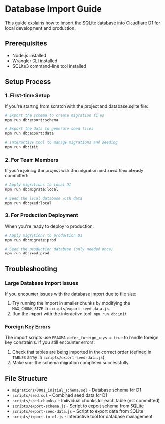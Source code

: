 # Database Import Guide

This guide explains how to import the SQLite database into Cloudflare D1 for local development and production.

## Prerequisites

- Node.js installed
- Wrangler CLI installed
- SQLite3 command-line tool installed

## Setup Process

### 1. First-time Setup

If you're starting from scratch with the project and database.sqlite file:

```bash
# Export the schema to create migration files
npm run db:export:schema

# Export the data to generate seed files
npm run db:export:data

# Interactive tool to manage migrations and seeding
npm run db:init
```

### 2. For Team Members

If you're joining the project with the migration and seed files already committed:

```bash
# Apply migrations to local D1
npm run db:migrate:local

# Seed the local database with data
npm run db:seed:local
```

### 3. For Production Deployment

When you're ready to deploy to production:

```bash
# Apply migrations to production D1
npm run db:migrate:prod

# Seed the production database (only needed once)
npm run db:seed:prod
```

## Troubleshooting

### Large Database Import Issues

If you encounter issues with the database import due to file size:

1. Try running the import in smaller chunks by modifying the `MAX_CHUNK_SIZE` in `scripts/export-seed-data.js`
2. Run the import with the interactive tool: `npm run db:init`

### Foreign Key Errors

The import scripts use `PRAGMA defer_foreign_keys = true` to handle foreign key constraints. If you still encounter errors:

1. Check that tables are being imported in the correct order (defined in `TABLES` array in `scripts/export-seed-data.js`)
2. Make sure the schema migration completed successfully

## File Structure

- `migrations/0001_initial_schema.sql` - Database schema for D1
- `scripts/seed.sql` - Combined seed data for D1
- `scripts/seed-chunks/` - Individual chunks for each table (not committed)
- `scripts/export-schema.js` - Script to export schema from SQLite
- `scripts/export-seed-data.js` - Script to export data from SQLite
- `scripts/import-to-d1.js` - Interactive tool for database management 